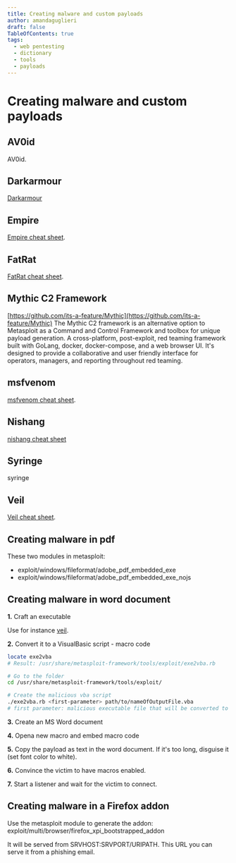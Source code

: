 ```yaml
---
title: Creating malware and custom payloads
author: amandaguglieri
draft: false
TableOfContents: true
tags:
  - web pentesting
  - dictionary
  - tools
  - payloads
---
```


# Creating malware and custom payloads


## AV0id

AV0id.


## Darkarmour

[Darkarmour](darkarmour.md)

## Empire

[Empire cheat sheet](empire.md).


## FatRat

[FatRat cheat sheet](fatrat.md).


## Mythic C2 Framework

[https://github.com/its-a-feature/Mythic](https://github.com/its-a-feature/Mythic)
The Mythic C2 framework is an alternative option to Metasploit as a Command and Control Framework and toolbox for unique payload generation. A cross-platform, post-exploit, red teaming framework built with GoLang, docker, docker-compose, and a web browser UI. It's designed to provide a collaborative and user friendly interface for operators, managers, and reporting throughout red teaming.


## msfvenom

[msfvenom cheat sheet](msfvenom.md).


## Nishang

[nishang cheat sheet](nishang.md)

## Syringe

syringe


## Veil 

[Veil cheat sheet](veil.md).


## Creating malware in pdf

These two modules in metasploit:

+ exploit/windows/fileformat/adobe_pdf_embedded_exe
+ exploit/windows/fileformat/adobe_pdf_embedded_exe_nojs 


## Creating malware in word document

**1.** Craft an executable

Use for instance [veil](veil.md).

**2.** Convert it to a VisualBasic script - macro code

```bash
locate exe2vba
# Result: /usr/share/metasploit-framework/tools/exploit/exe2vba.rb

# Go to the folder
cd /usr/share/metasploit-framework/tools/exploit/

# Create the malicious vba script
./exe2vba.rb <first-parameter> path/to/nameOfOutputFile.vba
# first parameter: malicious executable file that will be converted to macro code. Take the path to the .exe file provided by veil
```

**3.** Create an MS Word document

**4.** Opena new macro and embed macro code

**5.** Copy the payload as text in the word document. If it's too long, disguise it (set font color to white).

**6.** Convince the victim to have macros enabled.

**7.** Start a listener and wait for the victim to connect.


## Creating malware in a Firefox addon

Use the metasploit module to generate the addon: exploit/multi/browser/firefox_xpi_bootstrapped_addon

It will be served from SRVHOST:SRVPORT/URIPATH. This URL you can serve it from a phishing email.

